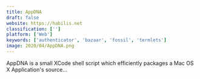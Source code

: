 ```yaml
---
title: AppDNA
draft: false 
website: https://habilis.net
classification: ['']
platform: ['Web']
keywords: ['authenticator', 'bazaar', 'fossil', 'termlets']
image: 2020/04/AppDNA.png
---
```

AppDNA is a small XCode shell script which efficiently packages a Mac OS X Application's source...